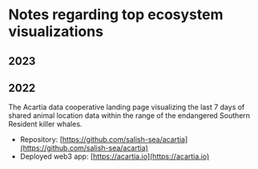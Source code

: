 # Notes regarding top ecosystem visualizations

## 2023

## 2022

The Acartia data cooperative landing page visualizing the last 7 days of shared animal location data within the range of the endangered Southern Resident killer whales.

- Repository: [https://github.com/salish-sea/acartia](https://github.com/salish-sea/acartia)
- Deployed web3 app: [https://acartia.io](https://acartia.io)
